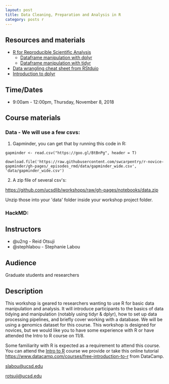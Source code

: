 ```yaml
---
layout: post
title: Data Cleaning, Preparation and Analysis in R
category: posts r
---
```


## Resources and materials

* [R for Reproducible Scientific Analysis](http://swcarpentry.github.io/r-novice-gapminder/)
  * [Dataframe manipulation with dplyr](http://swcarpentry.github.io/r-novice-gapminder/13-dplyr/)
  * [Dataframe manipulation with tidyr](http://swcarpentry.github.io/r-novice-gapminder/14-tidyr/)
* [Data wrangling cheat sheet from RStduio](https://www.rstudio.com/wp-content/uploads/2015/02/data-wrangling-cheatsheet.pdf)
* [Introduction to dplyr](http://stat545.com/block009_dplyr-intro.html)

## Time/Dates

* 9:00am - 12:00pm, Thursday, November 8, 2018

## Course materials

### Data - We will use a few csvs:

1. Gapminder, you can get that by running this code in R:

~~~
gapminder <- read.csv("https://goo.gl/BtBnPg", header = T)
~~~

~~~
download.file('https://raw.githubusercontent.com/swcarpentry/r-novice-gapminder/gh-pages/_episodes_rmd/data/gapminder_wide.csv', 'data/gapminder_wide.csv')
~~~

2. A zip file of several csv's:

<https://github.com/ucsdlib/workshops/raw/gh-pages/notebooks/data.zip>

Unzip those into your 'data' folder inside your workshop project folder.

### HackMD: 

## Instructors

* @u2ng - Reid Otsuji
* @stephlabou - Stephanie Labou 

## Audience

Graduate students and researchers

## Description

This workshop is geared to researchers wanting to use R for basic data manipulation and analysis. It will introduce participants to the basics of data tidying and manipulation (notably using tidyr & dplyr), how to set up data processing pipelines, and briefly cover working with a database. We will be using a genomics dataset for this course.  This workshop is designed for novices, but we would like you to have some experience with R or have attended the Intro to R course on 11/8.

Some familiarity with R is expected as a requirement to attend this course.  You can attend the [Intro to R](http://ucsd.libcal.com/event/2846343?hs=a) course we provide or take this online tutorial <https://www.datacamp.com/courses/free-introduction-to-r> from DataCamp. 

slabou@ucsd.edu

rotsuji@ucsd.edu 
